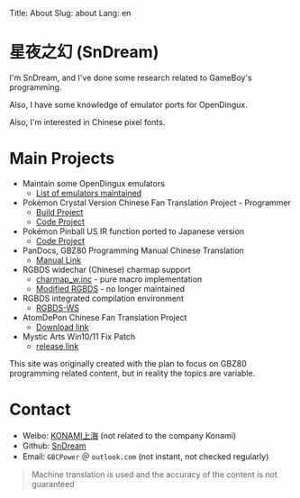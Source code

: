 Title: About
Slug: about
Lang: en

# 星夜之幻 (SnDream)

I'm SnDream, and I've done some research related to GameBoy's programming.

Also, I have some knowledge of emulator ports for OpenDingux.

Also, I'm interested in Chinese pixel fonts.

# Main Projects

- Maintain some OpenDingux emulators
    - [List of emulators maintained](../OpenDingux/OpenDinguxEmus.md)
- Pokémon Crystal Version Chinese Fan Translation Project - Programmer
    - [Build Project](https://github.com/SnDream/pokecrystal_cn_build)
    - [Code Project](https://github.com/SnDream/pokecrystal_cn)
- Pokémon Pinball US IR function ported to Japanese version
    - [Code Project](https://github.com/SnDream/poketcg-ir)
- PanDocs, GBZ80 Programming Manual Chinese Translation
    - [Manual Link](https://sndream.github.io/PanDocs/)
- RGBDS widechar (Chinese) charmap support
    - [charmap_w.inc](https://github.com/SnDream/charmap_w.inc) - pure macro implementation
    - [Modified RGBDS](https://github.com/SnDream/rgbds) - no longer maintained
- RGBDS integrated compilation environment
    - [RGBDS-WS](https://github.com/SnDream/rgbds-ws)
- AtomDePon Chinese Fan Translation Project
    - [Download link](https://github.com/SnDream/AtomDePon)
- Mystic Arts Win10/11 Fix Patch
    - [release link](https://github.com/SnDream/MysticArtsLauncher/releases)

This site was originally created with the plan to focus on GBZ80 programming related content,
but in reality the topics are variable.

# Contact

- Weibo: [KONAMI上海](https://weibo.com/xingyzh) (not related to the company Konami)
- Github: [SnDream](https://github.com/SnDream)
- Email: `GBCPower` ＠ `outlook.com` (not instant, not checked regularly)

> Machine translation is used and the accuracy of the content is not guaranteed
